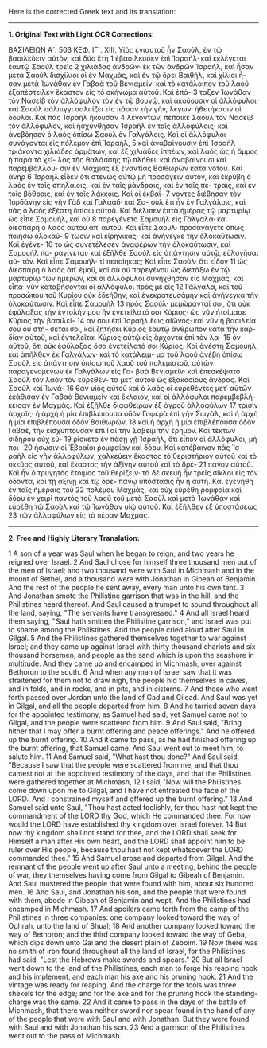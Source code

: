 Here is the corrected Greek text and its translation:

---

**1. Original Text with Light OCR Corrections:**

ΒΑΣΙΛΕΙΩΝ Α´. 503
ΚΕΦ. ΙΓ´. ΧΙΙΙ.
Υἱὸς ἐνιαυτοῦ ἦν Σαούλ, ἐν τῷ βασιλεύειν αὐτὸν, καὶ δύο ἔτη 1
ἐβασίλευσεν ἐπὶ Ἰσραήλ· καὶ ἐκλέγεται ἑαυτῷ Σαούλ τρεῖς 2
χιλιάδας ἀνδρῶν· ἐκ τῶν ἀνδρῶν Ἰσραήλ, καὶ ἦσαν μετὰ Σαούλ
δισχίλιοι οἱ ἐν Μαχμὰς, καὶ ἐν τῷ ὄρει Βαιθήλ, καὶ χίλιοι ἦ-
σαν μετὰ Ἰωνάθαν ἐν Γαβαὰ τοῦ Βενιαμείν· καὶ τὸ κατάλοιπον
τοῦ λαοῦ ἐξαπέστειλεν ἕκαστον εἰς τὸ σκήνωμα αὐτοῦ. Καὶ ἐπά- 3
ταξεν Ἰωνάθαν τὸν Νασεὶβ τὸν ἀλλόφυλον τὸν ἐν τῷ βουνῷ, καὶ
ἀκούουσιν οἱ ἀλλόφυλοι· καὶ Σαοὺλ σάλπιγγι σαλπίζει εἰς πᾶσαν
τὴν γῆν, λέγων· ἠθετήκασιν οἱ δοῦλοι. Καὶ πᾶς Ἰσραὴλ ἤκουσαν 4
λεγόντων, πέπαικε Σαοὺλ τὸν Νασεὶβ τὸν ἀλλόφυλον, καὶ ἠσχύνθησαν
Ἰσραὴλ ἐν τοῖς ἀλλοφύλοις· καὶ ἀνεβόησεν ὁ λαὸς ὀπίσω Σαοὺλ ἐν
Γαλγάλοις. Καὶ οἱ ἀλλόφυλοι συνάγονται εἰς πόλεμον ἐπὶ Ἰσραὴλ, 5
καὶ ἀναβαίνουσιν ἐπὶ Ἰσραὴλ τριάκοντα χιλιάδες ἁρμάτων,
καὶ ἓξ χιλιάδες ἱππέων, καὶ λαὸς ὡς ἡ ἄμμος ἡ παρὰ τὸ χεῖ-
λος τῆς θαλάσσης τῷ πλήθει· καὶ ἀναβαίνουσι καὶ παρεμβάλλου-
σιν ἐν Μαχμὰς ἐξ ἐναντίας Βαιθωρῶν κατὰ νότου. Καὶ ἀνὴρ 6
Ἰσραὴλ εἶδεν ὅτι στενῶς αὐτῷ μὴ προσάγειν αὐτὸν, καὶ ἐκρύβη
ὁ λαὸς ἐν τοῖς σπηλαίοις, καὶ ἐν ταῖς μάνδραις, καὶ ἐν ταῖς πέ-
τραις, καὶ ἐν τοῖς βόθροις, καὶ ἐν τοῖς λάκκοις. Καὶ οἱ ἐκβαί- 7
νοντες διέβησαν τὸν Ἰορδάνην εἰς γῆν Γὰδ καὶ Γαλαάδ· καὶ Σα-
οὺλ ἔτι ἦν ἐν Γαλγάλοις, καὶ πᾶς ὁ λαὸς ἐξέστη ὀπίσω αὐτοῦ.
Καὶ διέλιπεν ἑπτὰ ἡμέρας τῷ μαρτυρίῳ ὡς εἶπε Σαμουὴλ, καὶ οὐ 8
παρεγένετο Σαμουὴλ εἰς Γάλγαλα· καὶ διεσπάρη ὁ λαὸς αὐτοῦ
ἀπ᾽ αὐτοῦ. Καὶ εἶπε Σαούλ· προσαγάγετε ὅπως ποιήσω ὁλοκαύ- 9
τωσιν καὶ εἰρηνικάς· καὶ ἀνήνεγκε τὴν ὁλοκαύτωσιν. Καὶ ἐγένε- 10
το ὡς συνετέλεσεν ἀναφέρων τὴν ὁλοκαύτωσιν, καὶ Σαμουὴλ πα-
ραγίνεται· καὶ ἐξῆλθε Σαοὺλ εἰς ἀπάντησιν αὐτῷ, εὐλογῆσαι αὐ-
τόν. Καὶ εἶπε Σαμουήλ· τί πεποίηκας; Καὶ εἶπε Σαούλ· ὅτι εἶδον 11
ὡς διεσπάρη ὁ λαὸς ἀπ᾽ ἐμοῦ, καὶ σὺ οὐ παρεγένου ὡς διετάξω
ἐν τῷ μαρτυρίῳ τῶν ἡμερῶν, καὶ οἱ ἀλλόφυλοι συνήχθησαν εἰς
Μαχμὰς, καὶ εἶπα· νῦν καταβήσονται οἱ ἀλλόφυλοι πρὸς μὲ εἰς 12
Γάλγαλα, καὶ τοῦ προσώπου τοῦ Κυρίου οὐκ ἐδεήθην, καὶ ἐνεκρατευσάμην
καὶ ἀνήνεγκα τὴν ὁλοκαύτωσιν. Καὶ εἶπε Σαμουὴλ 13
πρὸς Σαούλ· μεμώρανταί σοι, ὅτι οὐκ ἐφύλαξας τὴν ἐντολήν μου
ἣν ἐνετείλατό σοι Κύριος· ὡς νῦν ἡτοίμασε Κύριος τὴν βασιλεί- 14
αν σου ἐπὶ Ἰσραὴλ ἕως αἰῶνος· καὶ νῦν ἡ βασιλεία σου οὐ στή-
σεται σοι, καὶ ζητήσει Κύριος ἑαυτῷ ἄνθρωπον κατὰ τὴν καρ-
δίαν αὑτοῦ, καὶ ἐντελεῖται Κύριος αὑτῷ εἰς ἄρχοντα ἐπὶ τὸν λα- 15
ὸν αὑτοῦ, ὅτι οὐκ ἐφύλαξας ὅσα ἐνετείλατό σοι Κύριος. Καὶ
ἀνέστη Σαμουήλ, καὶ ἀπῆλθεν ἐκ Γαλγάλων· καὶ τὸ κατάλειμ-
μα τοῦ λαοῦ ἀνέβη ὀπίσω Σαοὺλ εἰς ἀπάντησιν ὀπίσω τοῦ λαοῦ
τοῦ πολεμιστοῦ, αὑτῶν παραγενομένων ἐκ Γαλγάλων εἰς Γα-
βαὰ Βενιαμείν· καὶ ἐπεσκέψατο Σαοὺλ τὸν λαὸν τὸν εὑρεθέν-
τα μετ᾿ αὑτοῦ ὡς ἑξακοσίους ἄνδρας. Καὶ Σαοὺλ καὶ Ἰωνά- 16
θαν υἱὸς αὑτοῦ καὶ ὁ λαὸς οἱ εὑρεθέντες μετ᾿ αὑτῶν ἐκάθισαν
ἐν Γαβαὰ Βενιαμείν καὶ ἔκλαιον, καὶ οἱ ἀλλόφυλοι παρεμβεβλή-
κεισαν ἐν Μαχμάς. Καὶ ἐξῆλθε διαφθείρων ἐξ ἀγροῦ ἀλλοφύλων 17
τρισὶν ἀρχαῖς· ἡ ἀρχὴ ἡ μία ἐπιβλέπουσα ὁδὸν Γοφερὰ ἐπὶ γῆν
Σωγάλ, καὶ ἡ ἀρχὴ ἡ μία ἐπιβλέπουσα ὁδὸν Βαιθωρών, 18
καὶ ἡ ἀρχὴ ἡ μία ἐπιβλέπουσα ὁδὸν Γαβαέ, τὴν εἰσχύπτουσαν
ἐπὶ Γαὶ τὴν Σαβεὶμ τὴν ἔρημον. Καὶ τέκτων σιδήρου οὐχ εὑ- 19
ρίσκετο ἐν πάσῃ γῇ Ἰσραήλ, ὅτι εἶπον οἱ ἀλλόφυλοι, μὴ ποι- 20
ήσωσιν οἱ Ἑβραῖοι ῥομφαίαν καὶ δόρυ. Καὶ κατέβαινον πᾶς Ἰσ-
ραὴλ εἰς γῆν ἀλλοφύλων, χαλκεύειν ἕκαστος τὸ θεριστήριον αὑτοῦ
καὶ τὸ σκεῦος αὑτοῦ, καὶ ἕκαστος τὴν ἀξίνην αὑτοῦ καὶ τὸ δρέ- 21
πανον αὑτοῦ. Καὶ ἦν ὁ τρυγητὸς ἕτοιμος τοῦ θερίζειν· τὰ δὲ
σκευὴ ἦν τρεῖς σίκλοι εἰς τὸν ὀδόντα, καὶ τῇ ἀξίνῃ καὶ τῷ δρε-
πάνῳ ὑπόστασις ἦν ἡ αὐτή. Καὶ ἐγενήθη ἐν ταῖς ἡμέραις τοῦ 22
πολέμου Μαχμάς, καὶ οὐχ εὑρέθη ῥομφαία καὶ δόρυ ἐν χειρὶ
παντὸς τοῦ λαοῦ τοῦ μετὰ Σαοὺλ καὶ μετὰ Ἰωνάθαν καὶ εὑρέθη
τῷ Σαοὺλ καὶ τῷ Ἰωνάθαν υἱῷ αὑτοῦ. Καὶ ἐξῆλθεν ἐξ ὑποστάσεως 23
τῶν ἀλλοφύλων εἰς τὸ πέραν Μαχμάς.

---

**2. Free and Highly Literary Translation:**

1 A son of a year was Saul when he began to reign; and two years he reigned over Israel.
2 And Saul chose for himself three thousand men out of the men of Israel; and two thousand were with Saul in Michmash and in the mount of Bethel, and a thousand were with Jonathan in Gibeah of Benjamin. And the rest of the people he sent away, every man unto his own tent.
3 And Jonathan smote the Philistine garrison that was in the hill, and the Philistines heard thereof. And Saul caused a trumpet to sound throughout all the land, saying, "The servants have transgressed."
4 And all Israel heard them saying, "Saul hath smitten the Philistine garrison," and Israel was put to shame among the Philistines. And the people cried aloud after Saul in Gilgal.
5 And the Philistines gathered themselves together to war against Israel; and they came up against Israel with thirty thousand chariots and six thousand horsemen, and people as the sand which is upon the seashore in multitude. And they came up and encamped in Michmash, over against Bethoron to the south.
6 And when any man of Israel saw that it was straitened for them not to draw nigh, the people hid themselves in caves, and in folds, and in rocks, and in pits, and in cisterns.
7 And those who went forth passed over Jordan unto the land of Gad and Gilead. And Saul was yet in Gilgal, and all the people departed from him.
8 And he tarried seven days for the appointed testimony, as Samuel had said; yet Samuel came not to Gilgal, and the people were scattered from him.
9 And Saul said, "Bring hither that I may offer a burnt offering and peace offerings." And he offered up the burnt offering.
10 And it came to pass, as he had finished offering up the burnt offering, that Samuel came. And Saul went out to meet him, to salute him.
11 And Samuel said, "What hast thou done?" And Saul said, "Because I saw that the people were scattered from me, and that thou camest not at the appointed testimony of the days, and that the Philistines were gathered together at Michmash,
12 I said, 'Now will the Philistines come down upon me to Gilgal, and I have not entreated the face of the LORD.' And I constrained myself and offered up the burnt offering."
13 And Samuel said unto Saul, "Thou hast acted foolishly, for thou hast not kept the commandment of the LORD thy God, which He commanded thee. For now would the LORD have established thy kingdom over Israel forever.
14 But now thy kingdom shall not stand for thee, and the LORD shall seek for Himself a man after His own heart, and the LORD shall appoint him to be ruler over His people, because thou hast not kept whatsoever the LORD commanded thee."
15 And Samuel arose and departed from Gilgal. And the remnant of the people went up after Saul unto a meeting, behind the people of war, they themselves having come from Gilgal to Gibeah of Benjamin. And Saul mustered the people that were found with him, about six hundred men.
16 And Saul, and Jonathan his son, and the people that were found with them, abode in Gibeah of Benjamin and wept. And the Philistines had encamped in Michmash.
17 And spoilers came forth from the camp of the Philistines in three companies: one company looked toward the way of Ophrah, unto the land of Shual;
18 And another company looked toward the way of Bethoron; and the third company looked toward the way of Geba, which dips down unto Gai and the desert plain of Zeboim.
19 Now there was no smith of iron found throughout all the land of Israel, for the Philistines had said, "Lest the Hebrews make swords and spears."
20 But all Israel went down to the land of the Philistines, each man to forge his reaping hook and his implement, and each man his axe and his pruning hook.
21 And the vintage was ready for reaping. And the charge for the tools was three shekels for the edge; and for the axe and for the pruning hook the standing-charge was the same.
22 And it came to pass in the days of the battle of Michmash, that there was neither sword nor spear found in the hand of any of the people that were with Saul and with Jonathan. But they were found with Saul and with Jonathan his son.
23 And a garrison of the Philistines went out to the pass of Michmash.